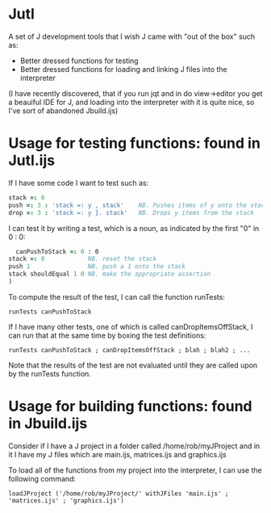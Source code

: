 # Jutl
A set of J development tools that I wish J came with "out of the box" such as:

- Better dressed functions for testing
- Better dressed functions for loading and linking J files into the interpreter

(I have recently discovered, that if you run jqt and in do view->editor you get a beauiful IDE for J, and loading into the interpreter with it is quite nice, so I've sort of abandoned Jbuild.ijs)

# Usage for testing functions: found in Jutl.ijs

If I have some code I want to test such as:

```J
stack =: 0
push =: 3 : 'stack =: y , stack' 	NB. Pushes items of y onto the stack
drop =: 3 : 'stack =: y }. stack' 	NB. Drops y items from the stack
```

I can test it by writing a test, which is a noun, as indicated by the first "0" in 0 : 0:


```J
  canPushToStack =: 0 : 0
stack =: 0            NB. reset the stack
push 1                NB. push a 1 onto the stack
stack shouldEqual 1 0 NB. make the appropriate assertion
)
```

To compute the result of the test, I can call the function runTests:

`runTests canPushToStack`

If I have many other tests, one of which is called canDropItemsOffStack, I can run that at the same time by boxing the test definitions:

`runTests canPushToStack ; canDropItemsOffStack ; blah ; blah2 ; ...`

Note that the results of the test are not evaluated until they are called upon by the runTests function.

# Usage for building functions: found in Jbuild.ijs

Consider if I have a J project in a folder called /home/rob/myJProject and in it I have my J files which are main.ijs, matrices.ijs and graphics.ijs

To load all of the functions from my project into the interpreter, I can use the following command:

`loadJProject ('/home/rob/myJProject/' withJFiles 'main.ijs' ; 'matrices.ijs' ; 'graphics.ijs')`
